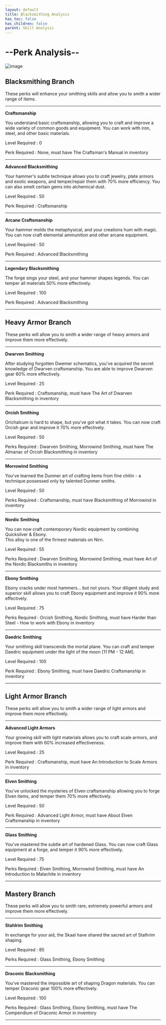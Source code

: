 ```yaml
---
layout: default
title: Blacksmithing Analysis
has_toc: false
has_children: false
parent: Skill Analysis
---
```


# --Perk Analysis--

![image](https://user-images.githubusercontent.com/26418143/157993712-0d3255e6-1a90-4b39-9e1e-f61e2bf970fe.png)

## Blacksmithing Branch

These perks will enhance your smithing skills and allow you to smith a wider range of items.

---

**Craftsmanship**

You understand basic craftsmanship, allowing you to craft and improve a wide variety of common goods and equipment. You can work with iron, steel, and other basic materials. 

Level Required : 0

Perk Required : None, must have The Craftsman's Manual in inventory

---

**Advanced Blacksmithing**

Your hammer's subtle technique allows you to craft jewelry, plate armors and exotic weapons, and temper/repair them with 70% more efficiency. You can also smelt certain gems into alchemical dust.

Level Required : 50

Perk Required : Craftsmanship

---

**Arcane Craftsmanship**

Your hammer molds the metaphysical, and your creations hum with magic. You can now craft elemental ammunition and other arcane equipment.

Level Required : 50

Perk Required : Advanced Blacksmithing

---

**Legendary Blacksmithing**

The forge sings your steel, and your hammer shapes legends. You can temper all materials 50% more effectively.

Level Required : 100

Perk Required : Advanced Blacksmithing

---

## Heavy Armor Branch

These perks will allow you to smith a wider range of heavy armors and improve them more effectively.

---

**Dwarven Smithing**

After studying forgotten Dwemer schematics, you've acquired the secret knowledge of Dwarven craftsmanship. You are able to improve Dwarven gear 60% more effectively.


Level Required : 25

Perk Required : Craftsmanship, must have The Art of Dwarven Blacksmithing in inventory

---

**Orcish Smithing**

Orichalcum is hard to shape, but you've got what it takes. You can now craft Orcish gear and improve it 70% more effectively.

Level Required : 50

Perks Required : Dwarven Smithing, Morrowind Smithing, must have The Almanac of Orcish Blacksmithing in inventory

---

**Morrowind Smithing**

You've learned the Dunmer art of crafting items from fine chitin - a technique possessed only by talented Dunmer smiths.

Level Required : 50

Perks Required : Craftsmanship, must have Blacksmithing of Morrowind in inventory

---

**Nordic Smithing**

You can now craft contemporary Nordic equipment by combining Quicksilver & Ebony. <br> This alloy is one of the firmest materials on Nirn.

Level Required : 55

Perks Required : Dwarven Smithing, Morrowind Smithing, must have Art of the Nordic Blacksmiths in inventory

---

**Ebony Smithing**

Ebony cracks under most hammers... but not yours. Your diligent study and superior skill allows you to craft Ebony equipment and improve it 90% more effectively.

Level Required : 75

Perks Required : Orcish Smithing, Nordic Smithing, must have Harder than Steel - How to work with Ebony in inventory

---

**Daedric Smithing**

Your smithing skill transcends the mortal plane. You can craft and temper Daedric equipment under the light of the moon [11 PM - 12 AM].

Level Required : 100

Perk Required : Ebony Smithing, must have Daedric Craftsmanship in inventory

---

## Light Armor Branch

These perks will allow you to smith a wider range of light armors and improve them more effectively.

---

**Advanced Light Armors**

Your growing skill with light materials allows you to craft scale armors, and improve them with 60% increased effectiveness.

Level Required : 25

Perk Required : Craftsmanship, must have An Introduction to Scale Armors in inventory

---

**Elven Smithing**

You've unlocked the mysteries of Elven craftsmanship allowing you to forge Elven items, and temper them 70% more effectively.

Level Required : 50

Perk Required : Advanced Light Armor, must have About Elven Craftsmanship in inventory

---

**Glass Smithing**

You've mastered the subtle art of hardened Glass. You can now craft Glass equipment at a forge, and temper it 90% more effectively.

Level Required : 75

Perks Required : Elven Smithing, Morrowind Smithing, must have An Introduction to Malachite in inventory

---

## Mastery Branch

These perks will allow you to smith rare, extremely powerful armors and improve them more effectively.

---

**Stahlrim Smithing**

In exchange for your aid, the Skaal have shared the sacred art of Stalhrim shaping.

Level Required : 85

Perks Required : Glass Smithing, Ebony Smithing

---

**Draconic Blacksmithing**

You've mastered the impossible art of shaping Dragon materials. You can temper Draconic gear 100% more effectively.

Level Required : 100

Perks Required : Glass Smithing, Ebony Smithing, must have The Compendium of Draconic Armor in inventory

---